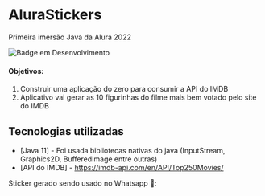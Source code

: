 # AluraStickers
Primeira imersão Java da Alura 2022

![Badge em Desenvolvimento](http://img.shields.io/static/v1?label=STATUS&message=EM%20DESENVOLVIMENTO&color=GREEN&style=for-the-badge)<br>

#### Objetivos: 
1. Construir uma aplicação do zero para consumir a API do IMDB <br>
2. Aplicativo vai gerar as 10 figurinhas do filme mais bem votado pelo site do IMDB <br>

## Tecnologias utilizadas
- [Java 11] - Foi usada bibliotecas nativas do java (InputStream, Graphics2D, BufferedImage entre outras)
- [API do IMDB] - https://imdb-api.com/en/API/Top250Movies/

Sticker gerado sendo usado no Whatsapp 📱: <br>
